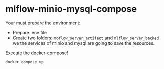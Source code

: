 # mlflow-minio-mysql-compose

Your must prepare the environment:
- Prepare .env file
- Create two folders: `moflow_server_artifact` and `mlflow_server_backed` we the services of minio and mysql are going to save the resources.


Execute the docker-compose!

```bash
docker compose up
```